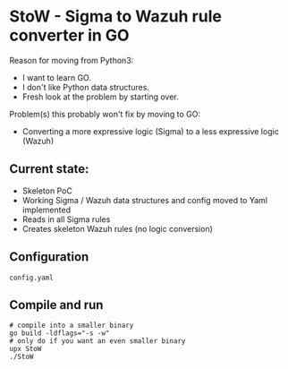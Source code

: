 # StoW - Sigma to Wazuh rule converter in GO

Reason for moving from Python3:  
- I want to learn GO.
- I don't like Python data structures.
- Fresh look at the problem by starting over.

Problem(s) this probably won't fix by moving to GO:
- Converting a more expressive logic (Sigma) to a less expressive logic (Wazuh)

## Current state:
- Skeleton PoC
- Working Sigma / Wazuh data structures and config moved to Yaml implemented
- Reads in all Sigma rules
- Creates skeleton Wazuh rules (no logic conversion)

## Configuration
```
config.yaml
```

## Compile and run
```
# compile into a smaller binary
go build -ldflags="-s -w"
# only do if you want an even smaller binary
upx StoW
./StoW
```